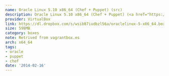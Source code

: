```yaml
---
name: Oracle Linux 5.10 x86_64 (Chef + Puppet) (src)
description: Oracle Linux 5.10 x86_64 (Chef + Puppet) (<a href="https://github.com/terrywang/vagrantboxes/blob/master/oraclelinux-5-x86_64.md">src</a>)
provider: VirtualBox
link: https://dl.dropbox.com/s/wsib87iudbzl56a/oraclelinux-5-x86_64.box
size: 598MB
category: boxes
note: Retrived from vagrantbox.es
arch: x64_64
tags:
- oracle
- puppet
- chef
date: '2014-02-16'
---
```

